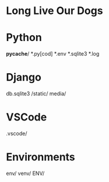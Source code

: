# Long Live Our Dogs

# Python
__pycache__/
*.py[cod]
*.env
*.sqlite3
*.log

# Django
db.sqlite3
/static/
media/

# VSCode
.vscode/

# Environments
env/
venv/
ENV/